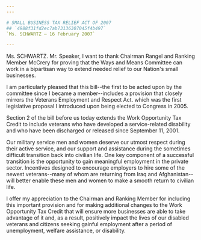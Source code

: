 ```yaml
---
---

# SMALL BUSINESS TAX RELIEF ACT OF 2007
## `4988f31fd2ec7ab73136307045f4b497`
`Ms. SCHWARTZ — 16 February 2007`

---
```



Ms. SCHWARTZ. Mr. Speaker, I want to thank Chairman Rangel and 
Ranking Member McCrery for proving that the Ways and Means Committee 
can work in a bipartisan way to extend needed relief to our Nation's 
small businesses.

I am particularly pleased that this bill--the first to be acted upon 
by the committee since I became a member--includes a provision that 
closely mirrors the Veterans Employment and Respect Act. which was the 
first legislative proposal I introduced upon being elected to Congress 
in 2005.

Section 2 of the bill before us today extends the Work Opportunity 
Tax Credit to include veterans who have developed a service-related 
disability and who have been discharged or released since September 11, 
2001.

Our military service men and women deserve our utmost respect during 
their active service, and our support and assistance during the 
sometimes difficult transition back into civilian life. One key 
component of a successful transition is the opportunity to gain 
meaningful employment in the private sector. Incentives designed to 
encourage employers to hire some of the newest veterans--many of whom 
are returning from Iraq and Afghanistan--will better enable these men 
and women to make a smooth return to civilian life.

I offer my appreciation to the Chairman and Ranking Member for 
including this important provision and for making additional changes to 
the Work Opportunity Tax Credit that will ensure more businesses are 
able to take advantage of it and, as a result, positively impact the 
lives of our disabled veterans and citizens seeking gainful employment 
after a period of unemployment, welfare assistance, or disability.